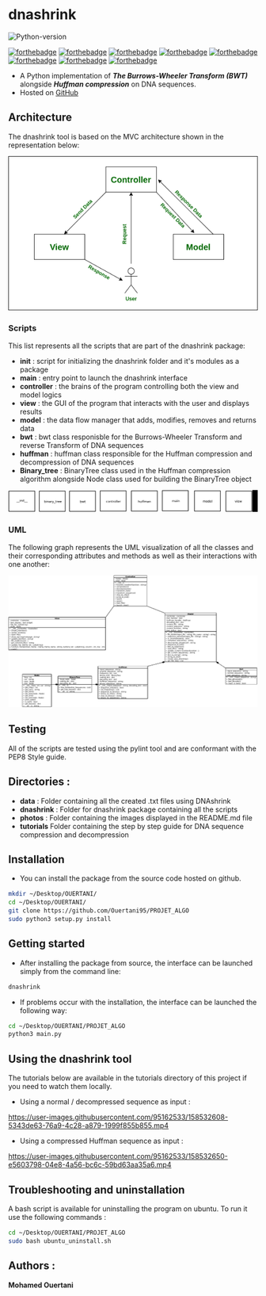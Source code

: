 # dnashrink

![Python-version](https://img.shields.io/badge/python-v3.8-blueviolet)

[![forthebadge](https://forthebadge.com/images/badges/made-with-python.svg)](https://forthebadge.com)
[![forthebadge](https://forthebadge.com/images/badges/uses-git.svg)](https://forthebadge.com)
[![forthebadge](https://forthebadge.com/images/badges/open-source.svg)](https://forthebadge.com)
[![forthebadge](https://forthebadge.com/images/badges/uses-brains.svg)](https://forthebadge.com)
[![forthebadge](https://forthebadge.com/images/badges/works-on-my-machine.svg)](https://forthebadge.com)
[![forthebadge](https://forthebadge.com/images/badges/it-works-why.svg)](https://forthebadge.com)
[![forthebadge](https://forthebadge.com/images/badges/not-a-bug-a-feature.svg)](https://forthebadge.com)
[![forthebadge](https://forthebadge.com/images/badges/built-with-science.svg)](https://forthebadge.com)

- A Python implementation of ***The Burrows-Wheeler Transform (BWT)*** alongside ***Huffman compression*** on DNA sequences.
- Hosted on [GitHub](https://github.com/Ouertani95/PROJET_ALGO)

## Architecture

The dnashrink tool is based on the MVC architecture shown in the representation below:

![mvc_explanation](photos/mvc.png)

### Scripts

This list represents all the scripts that are part of the dnashrink package:
- **__init__** : script for initializing the dnashrink folder and it's modules as a package
- **main** : entry point to launch the dnashrink interface
- **controller** : the brains of the program controlling both the view and model logics
- **view** : the GUI of the program that interacts with the user and displays results
- **model** : the data flow manager that adds, modifies, removes and returns data
- **bwt** : bwt class responisble for the Burrows-Wheeler Transform and reverse Transform of DNA sequences
- **huffman** : huffman class responsible for the Huffman compression and decompression of DNA sequences
- **Binary_tree** : BinaryTree class used in the Huffman compression algorithm alongside Node class used for building the BinaryTree object

![pkgs](photos/scripts_used.png)

### UML

The following graph represents the UML visualization of all the classes and their corresponding attributes and methods as well as their interactions with one another:

![mvc](photos/dnashrink_MVC_UML.png)

## Testing

All of the scripts are tested using the pylint tool and are conformant with the PEP8 Style guide.

## Directories : 

- **data** : Folder containing all the created .txt files using DNAshrink
- **dnashrink** : Folder for dnashrink package containing all the scripts
- **photos** : Folder containing the images displayed in the README.md file
- **tutorials** Folder containing the step by step guide for DNA sequence compression and decompression


## Installation

- You can install the package from the source code hosted on github.

```bash
mkdir ~/Desktop/OUERTANI/
cd ~/Desktop/OUERTANI/
git clone https://github.com/Ouertani95/PROJET_ALGO
sudo python3 setup.py install
```

## Getting started

- After installing the package from source, the interface can be launched simply from the command line:

```bash
dnashrink
```

- If problems occur with the installation, the interface can be launched the following way:

```bash
cd ~/Desktop/OUERTANI/PROJET_ALGO
python3 main.py
```

## Using the dnashrink tool

The tutorials below are available in the tutorials directory of this project if you need to watch them locally.

- Using a normal / decompressed sequence as input :

https://user-images.githubusercontent.com/95162533/158532608-5343de63-76a9-4c28-a879-1999f855b855.mp4

- Using a compressed Huffman sequence as input :

https://user-images.githubusercontent.com/95162533/158532650-e5603798-04e8-4a56-bc6c-59bd63aa35a6.mp4

## Troubleshooting and uninstallation

A bash script is available for uninstalling the program on ubuntu.
To run it use the following commands :

```bash
cd ~/Desktop/OUERTANI/PROJET_ALGO
sudo bash ubuntu_uninstall.sh
```

## Authors :

**Mohamed Ouertani**